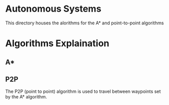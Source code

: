 
# Autonomous Systems
This directory houses the alorithms for the A* and point-to-point algorithms

# Algorithms Explaination


## A*

## P2P
The P2P (point to point) algorithm is used to travel between waypoints set by the A* algorithm.
